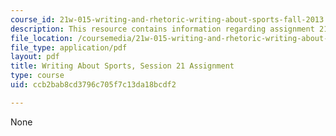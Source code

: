 ```yaml
---
course_id: 21w-015-writing-and-rhetoric-writing-about-sports-fall-2013
description: This resource contains information regarding assignment 21.
file_location: /coursemedia/21w-015-writing-and-rhetoric-writing-about-sports-fall-2013/ccb2bab8cd3796c705f7c13da18bcdf2_MIT21W_015F13_Assignment21.pdf
file_type: application/pdf
layout: pdf
title: Writing About Sports, Session 21 Assignment
type: course
uid: ccb2bab8cd3796c705f7c13da18bcdf2

---
```

None